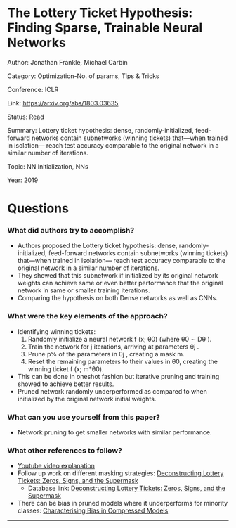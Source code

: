 # The Lottery Ticket Hypothesis: Finding Sparse, Trainable Neural Networks
Author: Jonathan Frankle, Michael Carbin

Category: Optimization-No. of params, Tips & Tricks

Conference: ICLR

Link: https://arxiv.org/abs/1803.03635

Status: Read

Summary: Lottery ticket hypothesis: dense, randomly-initialized, feed-forward networks contain subnetworks (winning tickets) that—when trained in isolation— reach test accuracy comparable to the original network in a similar number of iterations.

Topic: NN Initialization, NNs

Year: 2019

# Questions

### What did authors try to accomplish?

- Authors proposed the Lottery ticket hypothesis: dense, randomly-initialized, feed-forward networks contain subnetworks (winning tickets) that—when trained in isolation— reach test accuracy comparable to the original network in a similar number of iterations.
- They showed that this subnetwork if initialized by its original network weights can achieve same or even better performance that the original network in same or smaller training iterations.
- Comparing the hypothesis on both Dense networks as well as CNNs.

### What were the key elements of the approach?

- Identifying winning tickets:
    1. Randomly initialize a neural network f (x; θ0) (where θ0 ∼ Dθ ).
    2. Train the network for j iterations, arriving at parameters θj .
    3. Prune p% of the parameters in θj , creating a mask m.
    4. Reset the remaining parameters to their values in θ0, creating the winning ticket f (x; m*θ0).
- This can be done in oneshot fashion but iterative pruning and training showed to achieve better results.
- Pruned network randomly underperformed as compared to when initialized by the original network initial weights.

### What can you use yourself from this paper?

- Network pruning to get smaller networks with similar performance.

### What other references to follow?

- [Youtube video explanation](https://youtu.be/ZVVnvZdUMUk)
- Follow up work on different masking strategies: [Deconstructing Lottery Tickets: Zeros, Signs, and the Supermask](https://arxiv.org/abs/1905.01067)
    - Database link: [Deconstructing Lottery Tickets: Zeros, Signs, and the Supermask](Deconstructing%20Lottery%20Tickets%20Zeros,%20Signs,%20and%20t%201479cb3c504642c99041fb329c2fe53c.md)
- There can be bias in pruned models where it underperforms for minority classes: [Characterising Bias in Compressed Models](https://arxiv.org/abs/2010.03058)

---